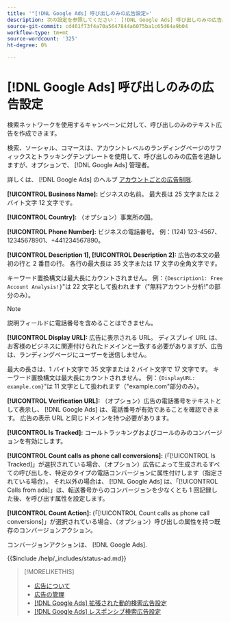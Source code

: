 ```yaml
---
title: '"[!DNL Google Ads] 呼び出しのみの広告設定»'
description: 次の設定を参照してください： [!DNL Google Ads] 呼び出しのみの広告。
source-git-commit: cd461f73f4a70a5647844a6075ba1c65d64a9b04
workflow-type: tm+mt
source-wordcount: '325'
ht-degree: 0%

---
```


# [!DNL Google Ads] 呼び出しのみの広告設定

検索ネットワークを使用するキャンペーンに対して、呼び出しのみのテキスト広告を作成できます。

検索、ソーシャル、コマースは、アカウントレベルのランディングページのサフィックスとトラッキングテンプレートを使用して、呼び出しのみの広告を追跡しますが、オプションで、 [!DNL Google Ads] 管理者。

詳しくは、 [!DNL Google Ads] のヘルプ [アカウントごとの広告制限](https://support.google.com/google-ads/answer/6372658?hl=en).

<!-- ## Call-only Ad -->

<!-- hiding section header since there's only one section -->

**[!UICONTROL Business Name]:** ビジネスの名前。 最大長は 25 文字または 2 バイト文字 12 文字です。

**[!UICONTROL Country]:** （オプション）事業所の国。

**[!UICONTROL Phone Number]:** ビジネスの電話番号。 例：(124) 123-4567、12345678901、+441234567890。

**[!UICONTROL Description 1], [!UICONTROL Description 2]:** 広告の本文の最初の行と 2 番目の行。 各行の最大長は 35 文字または 17 文字の全角文字です。

キーワード置換構文は最大長にカウントされません。 例：`{Description1: Free Account Analysis!}`&quot;は 22 文字として扱われます（&quot;無料アカウント分析\!&quot;の部分のみ）。

>[!NOTE]
>
>説明フィールドに電話番号を含めることはできません。

**[!UICONTROL Display URL]:** 広告に表示される URL。 ディスプレイ URL は、お客様のビジネスに関連付けられたドメインと一致する必要がありますが、広告は、ランディングページにユーザーを送信しません。

最大の長さは、1 バイト文字で 35 文字または 2 バイト文字で 17 文字です。 キーワード置換構文は最大長にカウントされません。 例：`{DisplayURL: example.com}`&quot;は 11 文字として扱われます（&quot;example.com&quot;部分のみ）。

**[!UICONTROL Verification URL]:** （オプション）広告の電話番号をテキストとして表示し、 [!DNL Google Ads] は、電話番号が有効であることを確認できます。 広告の表示 URL と同じドメインを持つ必要があります。

**[!UICONTROL Is Tracked]:** コールトラッキングおよびコールのみのコンバージョンを有効にします。

**[!UICONTROL Count calls as phone call conversions]:** (「[!UICONTROL Is Tracked]」が選択されている場合、（オプション）広告によって生成されるすべての呼び出しを、特定のタイプの電話コンバージョンに属性付けします（指定されている場合）。 それ以外の場合は、 [!DNL Google Ads] は、「[!UICONTROL Calls from ads]」は、転送番号からのコンバージョンを少なくとも 1 回記録した後、を呼び出す属性を設定します。

**[!UICONTROL Count Action]:** (「[!UICONTROL Count calls as phone call conversions]」が選択されている場合、（オプション）呼び出しの属性を持つ既存のコンバージョンアクション。

コンバージョンアクションは、 [!DNL Google Ads].

<!-- **[!UICONTROL Status]:** -->

{{$include /help/_includes/status-ad.md}}

>[!MORELIKETHIS]
>
>* [広告について](ad-about.md)
>* [広告の管理](ad-manage.md)
>* [[!DNL Google Ads] 拡張された動的検索広告設定](ad-settings-google-dsa.md)
>* [[!DNL Google Ads] レスポンシブ検索広告設定](ad-settings-google-rsa.md)

